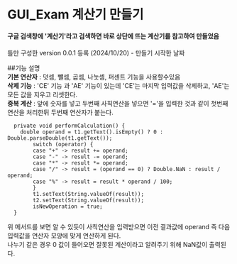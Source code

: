 # GUI_Exam 계산기 만들기<br>
#### 구글 검색창에 '계산기'라고 검색하면 바로 상단에 뜨는 계산기를 참고하여 만들었음<br>
틀만 구성한 version 0.0.1 등록 (2024/10/20) - 만들기 시작한 날짜

##기능 설명<br>
**기본 연산자** : 덧셈, 뺄셈, 곱셈, 나눗셈, 퍼센트 기능을 사용할수있음<br>
**삭제 기능** : 'CE' 기능 과 'AE' 기능이 있는데 'CE'는 마지막 입력값을 삭제하고, 'AE'는 모든 값을 지우고 리셋한다.<br>
**중복 계산** : 앞에 숫자를 넣고 두번째 사칙연산을 넣으면 '='을 입력한 것과 같이 첫번째 연산을 처리한뒤 두번째 연산자가 붙는다.<br>
```
  private void performCalculation() {
    double operand = t1.getText().isEmpty() ? 0 : Double.parseDouble(t1.getText());
		switch (operator) {
		case "+" -> result += operand;
		case "-" -> result -= operand;
		case "*" -> result *= operand;
		case "/" -> result = (operand == 0) ? Double.NaN : result / operand;
		case "%" -> result = result * operand / 100;
		}
		t1.setText(String.valueOf(result));
		t2.setText(String.valueOf(result));
		isNewOperation = true;
  }
```
위 메서드를 보면 알 수 있듯이 사칙연산을 입력받으면 이전 결과값에 operand 즉 다음 입력값을 연산자 모양에 맞게 연산하게 된다.<br>
나누기 같은 경우 0 값이 들어오면 잘못된 계산이라고 알려주기 위해 NaN값이 출력된다.
